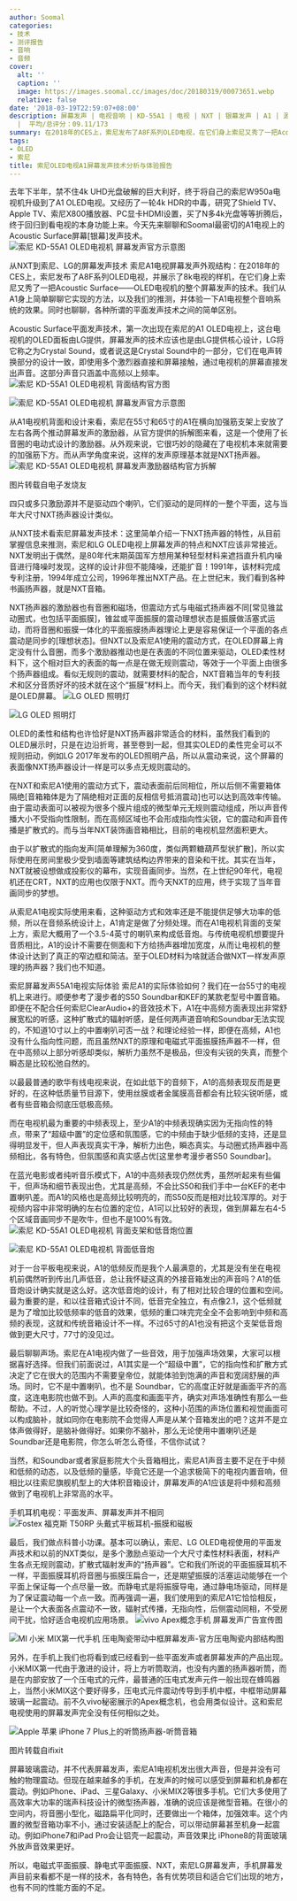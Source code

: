 ```yaml
---
author: Soomal
categories:
- 技术
- 测评报告
- 音响
- 音频
cover:
  alt: ''
  caption: ''
  image: https://images.soomal.cc/images/doc/20180319/00073651.webp
  relative: false
date: '2018-03-19T22:59:07+08:00'
description: 屏幕发声 | 电视音响 | KD-55A1 | 电视 | NXT | 银幕发声 | A1 | 源自：www.soomal.com | 版权：原创
  |  平均/总评分：09.11/173
summary: 在2018年的CES上，索尼发布了A8F系列OLED电视，在它们身上索尼又秀了一把Acoustic Surface――OLED电视机的整个屏幕发声的技术。我们买了一台索尼的55寸A1，看看屏幕发声效果如何，又是怎样的技术？
tags:
- OLED
- 索尼
title: 索尼OLED电视A1屏幕发声技术分析与体验报告
---
```


去年下半年，禁不住4k UHD光盘破解的巨大利好，终于将自己的索尼W950a电视机升级到了A1 OLED电视。又经历了一轮4k HDR的中毒，研究了Shield TV、Apple TV、索尼X800播放器、PC显卡HDMI设置，买了N多4k光盘等等折腾后，终于回归到看电视的本身功能上来。今天先来聊聊和Soomal最密切的A1电视上的Acoustic Surface屏幕[银幕]发声技术。
![索尼 KD-55A1 OLED电视机 屏幕发声官方示意图](https://images.soomal.cc/images/doc/20180319/00073651.webp)




从NXT到索尼、LG的屏幕发声技术
索尼A1电视屏幕发声外观结构：在2018年的CES上，索尼发布了A8F系列OLED电视，并展示了8k电视的样机，在它们身上索尼又秀了一把Acoustic Surface――OLED电视机的整个屏幕发声的技术。我们从A1身上简单聊聊它实现的方法，以及我们的推测，并体验一下A1电视整个音响系统的效果。同时也聊聊，各种所谓的平面发声技术之间的简单区别。

Acoustic Surface平面发声技术，第一次出现在索尼的A1 OLED电视上，这台电视机的OLED面板由LG提供，屏幕发声的技术应该也是由LG提供核心设计，LG将它称之为Crystal Sound，或者说这是Crystal Sound中的一部分，它们在电声转换部分的设计一致，即使用多个激烈器直接和屏幕接触，通过电视机的屏幕直接发出声音。这部分声音只涵盖中高频以上频率。
![索尼 KD-55A1 OLED电视机 背面结构官方图](https://images.soomal.cc/images/doc/20180319/00073652.webp)




![索尼 KD-55A1 OLED电视机 屏幕发声官方示意图](https://images.soomal.cc/images/doc/20180319/00073650.webp)




从A1电视机背面和设计来看，索尼在55寸和65寸的A1在横向加强筋支架上安放了左右各两个推动屏幕发声的激励器，从官方提供的拆解图来看，这是一个使用了长音圈的电动式设计的激励器。从外观来说，它很巧妙的隐藏在了电视机本来就需要的加强筋下方。而从声学角度来说，这样的发声原理基本就是NXT扬声器。
![索尼 KD-55A1 OLED电视机 屏幕发声激励器结构官方拆解](https://images.soomal.cc/images/doc/20180319/00073649.webp)

图片转载自电子发烧友


四只或多只激励源并不是驱动四个喇叭，它们驱动的是同样的一整个平面，这与当年大尺寸NXT扬声器设计类似。

从NXT技术看索尼屏幕发声技术：这里简单介绍一下NXT扬声器的特性，从目前掌握信息来推测，索尼和LG OLED电视上屏幕发声的特点和NXT应该非常接近。NXT发明出于偶然，是80年代末期英国军方想用某种轻型材料来遮挡直升机内噪音进行降噪时发现，这样的设计非但不能降噪，还能扩音！1991年，该材料完成专利注册，1994年成立公司，1996年推出NXT产品。在上世纪末，我们看到各种书画扬声器，就是NXT音箱。

NXT扬声器的激励器也有音圈和磁场，但震动方式与电磁式扬声器不同[常见锥盆动圈式，也包括平面振膜]，锥盆或平面振膜的震动理想状态是振膜做活塞式运动，而将音圈和振膜一体化的平面振膜扬声器理论上更是容易保证一个平面的各点震动是同步的[理想状态]。但NXT以及索尼A1使用的震动方式，在OLED屏幕上肯定没有什么音圈，而多个激励器推动也是在表面的不同位置来驱动，OLED柔性材料下，这个相对巨大的表面的每一点是在做无规则震动，等效于一个平面上由很多个扬声器组成。看似无规则的震动，就需要材料的配合，NXT音箱当年的专利技术和区分音质好坏的技术就在这个“振膜”材料上。而今天，我们看到的这个材料就是OLED屏幕。
![LG OLED 照明灯](https://images.soomal.cc/images/doc/20180311/00073562_01.webp)




![LG OLED 照明灯](https://images.soomal.cc/images/doc/20180311/00073563_01.webp)




OLED的柔性和结构也许恰好是NXT扬声器非常适合的材料，虽然我们看到的OLED展示时，只是在边沿折弯，甚至卷到一起，但其实OLED的柔性完全可以不规则扭动，例如LG 2017年发布的OLED照明产品，所以从震动来说，这个屏幕的表面像NXT扬声器设计一样是可以多点无规则震动的。

在NXT和索尼A1使用的震动方式下，震动表面前后同相位，所以后侧不需要箱体隔绝[音箱箱体是为了隔绝相对正面的反相信号抵消震动]也可以达到高效率传输。由于震动表面可以被视为很多个膜片组成的微型单元无规则震动组成，所以声音传播大小不受指向性限制，而在高频区域也不会形成指向性尖锐，它的震动和声音传播是扩散式的。而与当年NXT装饰画音箱相比，目前的电视机显然面积更大。

由于以扩散式的指向发声[简单理解为360度，类似两颗糖葫芦型状扩散]，所以实际使用在房间里极少受到墙面等建筑结构边界带来的音染和干扰。其实在当年，NXT就被设想做成投影仪的幕布，实现音画同步。当然，在上世纪90年代，电视机还在CRT，NXT的应用也仅限于NXT。而今天NXT的应用，终于实现了当年音画同步的梦想。

从索尼A1电视实际使用来看，这种驱动方式和效率还是不能提供足够大功率的低频，所以在音频系统设计上，A1肯定是做了分频处理。而在A1电视机背面的支架上方，索尼大概用了一个3.5-4英寸的喇叭来构成低音炮。与传统电视机想要提升音质相比，A1的设计不需要在侧面和下方给扬声器增加宽度，从而让电视机的整体设计达到了真正的窄边框和简洁。至于OLED材料为啥就适合做NXT一样发声原理的扬声器？我们也不知道。

索尼屏幕发声55A1电视实际体验
索尼A1的实际体验如何？我们在一台55寸的电视机上来进行。顺便参考了漫步者的S50 Soundbar和KEF的某款老型号中置音箱。即便在不配合任何索尼ClearAudio+的音效技术下，A1在中高频方面表现出非常舒展宽松的听感，这种扩散式的辐射听感，是任何两声道音响和Soundbar无法实现的，不知道10寸以上的中置喇叭可否一战？和理论经验一样，即便在高频，A1也没有什么指向性问题，而且虽然NXT的原理和电磁式平面振膜扬声器不一样，但在中高频以上部分听感却类似，解析力虽然不是极品，但没有尖锐的失真，而整个瞬态是比较松弛自然的。

以最最普通的歌华有线电视来说，在如此低下的音频下，A1的高频表现反而是更好的，在这种低质量节目源下，使用丝膜或者金属膜高音都会有比较尖锐听感，或者有些音箱会彻底压低极高频。

而在电视机最为重要的中频表现上，至少A1的中频表现确实因为无指向性的特点，带来了“超级中置”的定位感和氛围感，它的中频由于缺少低频的支持，还是显得明显发干，但人声表现真实干净，解析力出色，瞬态真实。与动圈式扬声器中高频相比，各有特色，但氛围感和真实感占优[这里参考漫步者S50 Soundbar]。

在蓝光电影或者纯听音乐模式下，A1的中高频表现仍然优秀，虽然听起来有些偏干，但声场和细节表现出色，尤其是高频，不会比S50和我们手中一台KEF的老中置喇叭差。而A1的风格也是高频比较明亮的，而S50反而是相对比较浑厚的。对于视频内容中非常明确的左右位置的定位，A1可以比较好的表现，做到屏幕左右4-5个区域音画同步不是吹牛，但也不是100%有效。
![索尼 KD-55A1 OLED电视机 背面支架和低音炮位置](https://images.soomal.cc/images/doc/20180319/00073648_01.webp)




![索尼 KD-55A1 OLED电视机 背面低音炮](https://images.soomal.cc/images/doc/20180319/00073647_01.webp)




对于一台平板电视来说，A1的低频反而是我个人最满意的，尤其是没有坐在电视机前偶然听到传出几声低音，总让我怀疑这真的外接音箱发出的声音吗？A1的低音炮设计确实就是这么好。这次低音炮的设计，有了相对比较合理的位置和空间。最为重要的是，和以往音箱式设计不同，低音完全独立，有点像2.1，这个低频就是为了增加比较低频率的低音的效果，低频的重口味完完全全不会影响到中频和高频的表现，这就和传统音箱设计不一样。不过65寸的A1也没有把这个支架低音炮做到更大尺寸，77寸的没见过。

最后聊聊声场。索尼在A1电视内做了一些音效，用于加强声场效果，大家可以根据喜好选择。但我们前面说过，A1其实是一个“超级中置”，它的指向性和扩散方式决定了它在很大的范围内不需要皇帝位，就能体验到饱满的声音和宽阔舒展的声场。同时，它不是中置喇叭，也不是 Soundbar，它的高度正好就是画面平齐的高度，这连电影院也做不到。人声的高度和画面平齐，确实对声场准确性有那么一些帮助。不过，人的听觉心理学是比较奇怪的，这种小范围的声场位置和视觉画面可以构成脑补，就如同你在电影院不会觉得人声是从某个音箱发出的吧？这并不是立体声做得好，是脑补做得好。如果你不脑补，那么无论使用中置喇叭还是Soundbar还是电影院，你怎么听怎么奇怪，不信你试试？

当然，和Soundbar或者家庭影院大个头音箱相比，索尼A1声音主要不足在于中频和低频的动态，以及低频的量感，毕竟它还是一个追求极简下的电视内置音响，但相比以往索尼旗舰机型上的大体积音箱设计，屏幕发声的A1应该是将中频和高频做到了电视机上非常高的水平。

手机耳机电视：平面发声、屏幕发声并不相同
![Fostex 福克斯 T50RP 头戴式平板耳机-振膜和磁板](https://images.soomal.cc/images/doc/20120316/00017752.webp)




最后，我们做点科普小功课。基本可以确认，索尼、LG OLED电视使用的平面发声技术和以前的NXT类似，是多个激励点驱动一个大尺寸柔性材料表面，材料产生各点无规则震动，扩散式辐射发声的“扬声器”。它和我们所说的平面振膜耳机不一样，平面振膜耳机将音圈与振膜压扁合一，还是期望振膜的活塞运动能够在一个平面上保证每一个点尽量一致。而静电式是将振膜导电，通过静电场驱动，同样是为了保证震动每一个点一致。而再强调一遍，我们使用到的索尼A1它恰恰相反，是让一个大表面各点震动不一致，辐射式传播，无指向性，后侧震动同相，不受房间干扰，恰好适合电视机应用场景。
![vivo Apex概念手机 屏幕发声广告宣传图](https://images.soomal.cc/images/doc/20180319/00073653.webp)




![MI 小米 MIX第一代手机 压电陶瓷带动中框屏幕发声-官方压电陶瓷内部结构图](https://images.soomal.cc/images/doc/20180319/00073654.webp)




另外，在手机上我们也将看到或已经看到一些平面发声或者屏幕发声的产品出现。小米MIX第一代由于激进的设计，将上方听筒取消，也没有内置的扬声器听筒，而是在内部安放了一个压电式的元件，最普通的压电式发声元件一般出现在蜂鸣器上，当然小米MIX这个要好得多，压电式元件震动传导到手机中框，中框带动屏幕玻璃一起震动。前不久vivo秘密展示的Apex概念机，也会用类似设计。这和索尼电视使用的屏幕发声完全没有任何相似之处。

![Apple 苹果 iPhone 7 Plus上的听筒扬声器-听筒音箱](https://images.soomal.cc/images/doc/20180319/00073655.webp)

图片转载自ifixit


屏幕玻璃震动，并不代表屏幕发声，索尼A1电视机发出很大声音，但是并没有可触的物理震动。但现在越来越多的手机，在发声的时候可以感受到屏幕和机身都在震动。例如iPhone、iPad、三星Galaxy、小米MIX2等很多手机。它们大多使用了高效率大功率的瑞声科技设计的微型扬声器，准确的说应该是微型音箱。在很小的空间内，将音圈小型化，磁路扁平化同时，还要做出一个箱体，加强效率。这个内置的微型音箱功率不小，通过安装适配上的配合，可以带动屏幕甚至机身一起震动。例如iPhone7和iPad Pro会让铝壳一起震动，声音效果比 iPhone8的背面玻璃外放声音效果更好。

所以，电磁式平面振膜、静电式平面振膜、NXT，索尼LG屏幕发声，手机屏幕发声目前来看都不是一样的技术，各有特色，各有优势项目和适合它们出现的地方，也有不同的性能方面的不足。